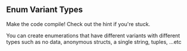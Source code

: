 ## Enum Variant Types

<p>Make the code compile! Check out the hint if you're stuck.</p>

<div class="hint">You can create enumerations that have different variants with different types
such as no data, anonymous structs, a single string, tuples, ...etc</div>


